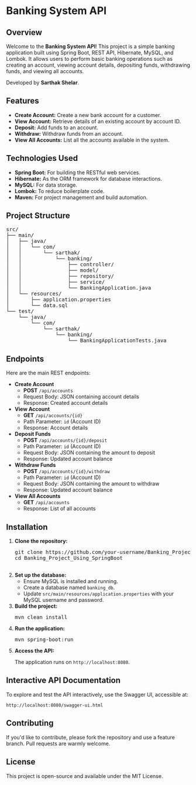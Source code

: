 <!DOCTYPE html>
<html lang="en">
<head>
    <meta charset="UTF-8">
    <meta name="viewport" content="width=device-width, initial-scale=1.0">
    <title>Banking System API</title>
</head>
<body>

<h1>Banking System API</h1>

<h2>Overview</h2>
<p>Welcome to the <strong>Banking System API</strong>! This project is a simple banking application built using Spring Boot, REST API, Hibernate, MySQL, and Lombok. It allows users to perform basic banking operations such as creating an account, viewing account details, depositing funds, withdrawing funds, and viewing all accounts.</p>
<p>Developed by <strong>Sarthak Shelar</strong>.</p>

<h2>Features</h2>
<ul>
    <li><strong>Create Account:</strong> Create a new bank account for a customer.</li>
    <li><strong>View Account:</strong> Retrieve details of an existing account by account ID.</li>
    <li><strong>Deposit:</strong> Add funds to an account.</li>
    <li><strong>Withdraw:</strong> Withdraw funds from an account.</li>
    <li><strong>View All Accounts:</strong> List all the accounts available in the system.</li>
</ul>

<h2>Technologies Used</h2>
<ul>
    <li><strong>Spring Boot:</strong> For building the RESTful web services.</li>
    <li><strong>Hibernate:</strong> As the ORM framework for database interactions.</li>
    <li><strong>MySQL:</strong> For data storage.</li>
    <li><strong>Lombok:</strong> To reduce boilerplate code.</li>
    <li><strong>Maven:</strong> For project management and build automation.</li>
</ul>

<h2>Project Structure</h2>
<pre>
src/
├── main/
│   ├── java/
│   │   └── com/
│   │       └── sarthak/
│   │           └── banking/
│   │               ├── controller/
│   │               ├── model/
│   │               ├── repository/
│   │               ├── service/
│   │               └── BankingApplication.java
│   └── resources/
│       ├── application.properties
│       └── data.sql
└── test/
    └── java/
        └── com/
            └── sarthak/
                └── banking/
                    └── BankingApplicationTests.java
</pre>

<h2>Endpoints</h2>
<p>Here are the main REST endpoints:</p>
<ul>
    <li>
        <strong>Create Account</strong>
        <ul>
            <li><strong>POST</strong> <code>/api/accounts</code></li>
            <li>Request Body: JSON containing account details</li>
            <li>Response: Created account details</li>
        </ul>
    </li>
    <li>
        <strong>View Account</strong>
        <ul>
            <li><strong>GET</strong> <code>/api/accounts/{id}</code></li>
            <li>Path Parameter: <code>id</code> (Account ID)</li>
            <li>Response: Account details</li>
        </ul>
    </li>
    <li>
        <strong>Deposit Funds</strong>
        <ul>
            <li><strong>POST</strong> <code>/api/accounts/{id}/deposit</code></li>
            <li>Path Parameter: <code>id</code> (Account ID)</li>
            <li>Request Body: JSON containing the amount to deposit</li>
            <li>Response: Updated account balance</li>
        </ul>
    </li>
    <li>
        <strong>Withdraw Funds</strong>
        <ul>
            <li><strong>POST</strong> <code>/api/accounts/{id}/withdraw</code></li>
            <li>Path Parameter: <code>id</code> (Account ID)</li>
            <li>Request Body: JSON containing the amount to withdraw</li>
            <li>Response: Updated account balance</li>
        </ul>
    </li>
    <li>
        <strong>View All Accounts</strong>
        <ul>
            <li><strong>GET</strong> <code>/api/accounts</code></li>
            <li>Response: List of all accounts</li>
        </ul>
    </li>
</ul>

<h2>Installation</h2>
<ol>
    <li><strong>Clone the repository:</strong>
        <pre>
git clone https://github.com/your-username/Banking_Project_Using_SpringBoot.git
cd Banking_Project_Using_SpringBoot
        </pre>
    </li>
    <li><strong>Set up the database:</strong>
        <ul>
            <li>Ensure MySQL is installed and running.</li>
            <li>Create a database named <code>banking_db</code>.</li>
            <li>Update <code>src/main/resources/application.properties</code> with your MySQL username and password.</li>
        </ul>
    </li>
    <li><strong>Build the project:</strong>
        <pre>mvn clean install</pre>
    </li>
    <li><strong>Run the application:</strong>
        <pre>mvn spring-boot:run</pre>
    </li>
    <li><strong>Access the API:</strong>
        <p>The application runs on <code>http://localhost:8080</code>.</p>
    </li>
</ol>

<h2>Interactive API Documentation</h2>
<p>To explore and test the API interactively, use the Swagger UI, accessible at:</p>
<p><code>http://localhost:8080/swagger-ui.html</code></p>

<h2>Contributing</h2>
<p>If you'd like to contribute, please fork the repository and use a feature branch. Pull requests are warmly welcome.</p>

<h2>License</h2>
<p>This project is open-source and available under the MIT License.</p>

</body>
</html>
